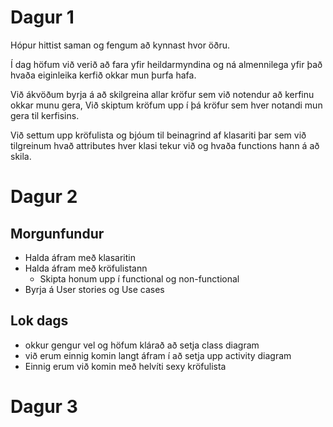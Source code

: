 # Dagur 1

Hópur hittist saman og fengum að kynnast hvor öðru.

Í dag höfum við verið að fara yfir heildarmyndina og ná almennilega yfir það hvaða eiginleika kerfið okkar mun þurfa hafa.

Við ákvöðum byrja á að skilgreina allar kröfur sem við notendur að kerfinu okkar munu gera,
Við skiptum kröfum upp í þá kröfur sem hver notandi mun gera til kerfisins.

Við settum upp kröfulista og bjóum til beinagrind af klasariti þar sem við tilgreinum hvað attributes hver klasi tekur við og hvaða functions hann á að skila.

# Dagur 2

## Morgunfundur
- Halda áfram með klasaritin
- Halda áfram með kröfulistann 
    - Skipta honum upp í functional og non-functional
- Byrja á User stories og Use cases

## Lok dags
- okkur gengur vel og höfum klárað að setja class diagram
-  við erum einnig komin langt áfram í að setja upp activity diagram
- Einnig erum við komin með helvíti sexy kröfulista

# Dagur 3

